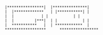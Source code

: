 	|****************|	|***************|
	|  |*************	| |***********| |
	|  |			| |           | |
	|  |	     |***|	| |           | |
	|  ***********	 |	| ************	|
	******************  	*****************
